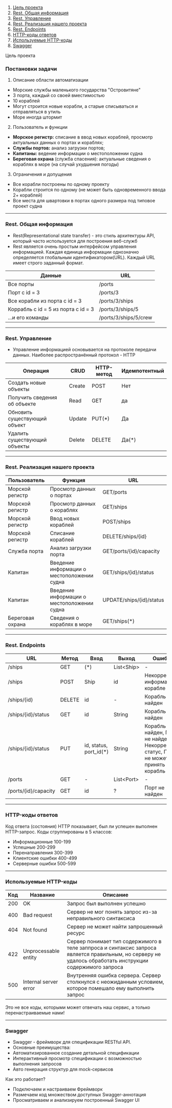 1. [Цель проекта](#introduction)
2. [Rest. Общая информация](#introduction2)
3. [Rest. Управление](#introduction3)
4. [Rest. Реализация нашего проекта](#introduction4)
5. [Rest. Endpoints](#introduction5)
6. [HTTP-коды ответов](#introduction6)
7. [Используемые HTTP-коды](#introduction7)
8. [Swagger](#introduction8)


Цель проекта <a name="introduction"></a>
###  Постановки задачи
1. Описание области автоматизации
 - Морские службы маленького государства "Островитяне"
 - 3 порта, каждый со своей вместимостью
 - 10 кораблей
 - Могут строится новые корабли, а старые списываться и отправляться в утиль
 - Море иногда штормит
2. Пользователь и функции
 - **Морское регистр:** списание в ввод новых кораблей, просмотр актуальных данных о портах и кораблях;
 - **Службы портов:** анализ загрузки портов;
 - **Капитаны:** ведение информации о местоположении судна
 - **Береговая охрана** (служба спасения): актуальные сведения о кораблях в море (на случай ухудшения погоды)
3. Ограничения и допущения
 - Все корабли построены по одному проекту
 - Корабли строится по одному (не может быть одновременного ввода 2+ кораблей)
 - Все места для швартовки в портах одного размера под типовое проект судна

_____



### Rest. Общая информация <a name="introduction2"></a>
- Rest(Representational state transfer) - это стиль архитектуры API, который часто используется для построения веб-служб
- Rest является очень простым интерфейсом управления информацией. Каждая единица информации однозначно определяется глобальным идентификатором(URL). Каждый URL имеет строго заданный формат.

| Данные | URL |
|----------------|---------|
| Все порты | /ports |
| Порт с id = 3 | /ports/3 |
| Все корабли из порта с id = 3 | /ports/3/ships |
| Коррабль с id = 5 из порта с id = 3 | /ports/3/ships/5 |
| ...и его команды | /ports/3/ships/5/crew |

______


### Rest. Управление  <a name="introduction3"></a>
- Управление информацией основывается на протоколе передачи данных. Наиболее распространённый  протокол - HTTP

| Операция | CRUD | HTTP-метод | Идемпотентный |
|----------------|---------|---------|---------|
| Создать новые объекты | Create | POST | Нет |
| Получить сведения об объекте | Read | GET | да |
| Обновить существующий объект | Update | PUT(\*) | Да |
| Удалить существующий объекты | Delete | DELETE | Да(\*) |

_____

### Rest. Реализация нашего проекта <a name="introduction4"></a>
| Пользователь | Функция | URL |
|----------------|---------|---------|
| Морской регистр | Просмотр данных о портах | GET/ports |
| Морской регистр | Просмотр данных о кораблях | GET/ships |
| Морской регистр | Ввод новых кораблей | POST/ships |
| Морской регистр | Списание кораблей | DELETE/ships/{id} |
| Служба порта | Анализ загрузки порта | GET/ports/{id}/capacity |
| Капитан | Введение информации о местоположении судна | GET/ships/{id}/status |
| Капитан | Введение информации о местоположении судна | UPDATE/ships/{id}/status |
| Береговая охрана | Сведения о кораблях в море | GET/ships(\*) |

_________

### Rest. Endpoints <a name="introduction5"></a>
| URL | Метод | Вход | Выход |Ошибки |
|----------------|---------|---------|---------|---------|
| /ships | GET | (\*) | List\<Ship> |  - |
| /ships  | POST | Ship | id | Некорректная информация о корабле |
| /ships/{id} | DELETE | id | - | Корабль не найден |
| /ships/{id}/status  | GET | id | String | Корабль не найден |
| /ships/{id}/status  | PUT | id, status, port_id(\*) | String |Корабль не найден, Порт не найден, Некорректный статус, Порт не может принять корабль |
| /ports | GET | - | List\<Port> | - |
| /ports/{id}/capacity | GET | id | ? |  Порт не найден |

____

### HTTP-коды ответов <a name="introduction6"></a>
Код ответа (состояния) HTTP показывает, был ли успешен выполнен HTTP-запрос. Коды сгруппированы в 5 классов:
- Информационные  100-199
- Успешные 200-299
- Перенаправления 300-399
- Клиентские ошибки 400-499
- Серверные ошибки 500-599

_____

### Используемые HTTP-коды <a name="introduction7"></a>
| Код | Название | Описание |
|----------------|---------|---------|
| 200 | OK | Запрос был выполнен успешно |
| 400 | Bad request | Сервер не мог понять запрос из-за неправильного синтаксиса |
| 404 | Not found | Сервер не может найти запрошенный ресурс |
| 422 | Unprocessable entity | Сервер понимает тип содержимого в теле заппроса и синтаксис запроса является правильным, но серверу не удалось обработать инструкции содержимого запроса |
| 500 | Internal server error | Внутренняя ошибка сервера. Сервер столкнулся с неожиданным условием, которое помешало ему выполнить запрос |

Это не все коды, которыми может отвечать наш сервис, а только перенастраиваемые нами!

______


### Swagger <a name="introduction8"></a>
- Swagger - фреймворк для спецификации RESTful API.
- Основные преимущества:
- Автоматизированное создание детальной спецификации
- Интерактивный просмотр спецификации с возможностью выполнения запросов
- Авто генерация  структур для mock-сервисов

Как это работает?
- Подключаем и настраиваем Фреймворк
- Размечаем код множеством доступных Swagger-аннотация
- Просматриваем и анализируем построенный Swagger UI


